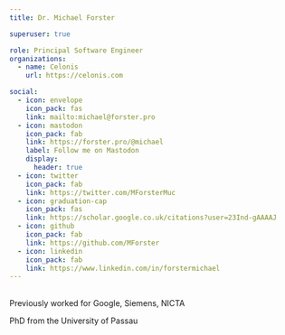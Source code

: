 ```yaml
---
title: Dr. Michael Forster

superuser: true

role: Principal Software Engineer
organizations:
  - name: Celonis
    url: https://celonis.com

social:
  - icon: envelope
    icon_pack: fas
    link: mailto:michael@forster.pro
  - icon: mastodon
    icon_pack: fab
    link: https://forster.pro/@michael
    label: Follow me on Mastodon
    display:
      header: true
  - icon: twitter
    icon_pack: fab
    link: https://twitter.com/MForsterMuc
  - icon: graduation-cap
    icon_pack: fas
    link: https://scholar.google.co.uk/citations?user=23Ind-gAAAAJ
  - icon: github
    icon_pack: fab
    link: https://github.com/MForster
  - icon: linkedin
    icon_pack: fab
    link: https://www.linkedin.com/in/forstermichael
---
```


<br/>
Previously worked for Google, Siemens, NICTA

PhD from the University of Passau

